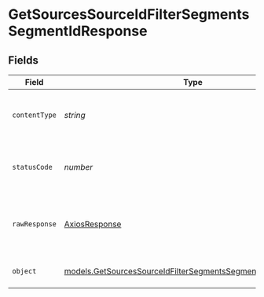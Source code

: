 # GetSourcesSourceIdFilterSegmentsSegmentIdResponse


## Fields

| Field                                                                                                                                            | Type                                                                                                                                             | Required                                                                                                                                         | Description                                                                                                                                      |
| ------------------------------------------------------------------------------------------------------------------------------------------------ | ------------------------------------------------------------------------------------------------------------------------------------------------ | ------------------------------------------------------------------------------------------------------------------------------------------------ | ------------------------------------------------------------------------------------------------------------------------------------------------ |
| `contentType`                                                                                                                                    | *string*                                                                                                                                         | :heavy_check_mark:                                                                                                                               | HTTP response content type for this operation                                                                                                    |
| `statusCode`                                                                                                                                     | *number*                                                                                                                                         | :heavy_check_mark:                                                                                                                               | HTTP response status code for this operation                                                                                                     |
| `rawResponse`                                                                                                                                    | [AxiosResponse](https://axios-http.com/docs/res_schema)                                                                                          | :heavy_minus_sign:                                                                                                                               | Raw HTTP response; suitable for custom response parsing                                                                                          |
| `object`                                                                                                                                         | [models.GetSourcesSourceIdFilterSegmentsSegmentIdResponseBody](../../models/operations/getsourcessourceidfiltersegmentssegmentidresponsebody.md) | :heavy_minus_sign:                                                                                                                               | Successfully retrieved the segment                                                                                                               |